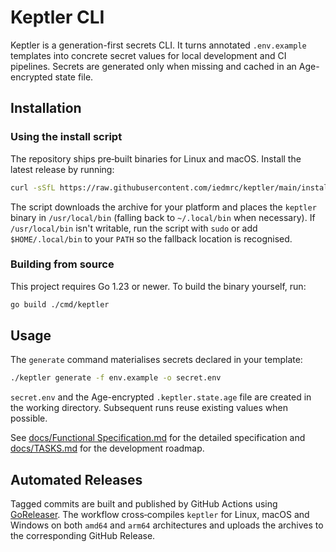 # Keptler CLI

Keptler is a generation-first secrets CLI. It turns annotated `.env.example` templates into concrete secret values for local development and CI pipelines. Secrets are generated only when missing and cached in an Age-encrypted state file.

## Installation

### Using the install script

The repository ships pre‑built binaries for Linux and macOS. Install the
latest release by running:

```bash
curl -sSfL https://raw.githubusercontent.com/iedmrc/keptler/main/install.sh | sudo sh
```

The script downloads the archive for your platform and places the `keptler`
binary in `/usr/local/bin` (falling back to `~/.local/bin` when necessary).
If `/usr/local/bin` isn't writable, run the script with `sudo` or add
`$HOME/.local/bin` to your `PATH` so the fallback location is recognised.

### Building from source

This project requires Go 1.23 or newer. To build the binary yourself, run:

```bash
go build ./cmd/keptler
```

## Usage

The `generate` command materialises secrets declared in your template:

```bash
./keptler generate -f env.example -o secret.env
```

`secret.env` and the Age-encrypted `.keptler.state.age` file are created in the working directory. Subsequent runs reuse existing values when possible.

See [docs/Functional Specification.md](docs/Functional%20Specification.md) for the detailed specification and [docs/TASKS.md](docs/TASKS.md) for the development roadmap.

## Automated Releases

Tagged commits are built and published by GitHub Actions using
[GoReleaser](https://goreleaser.com/). The workflow cross‑compiles
`keptler` for Linux, macOS and Windows on both `amd64` and `arm64`
architectures and uploads the archives to the corresponding GitHub Release.
